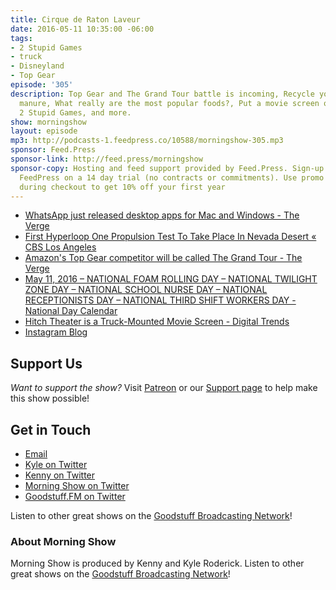 ```yaml
---
title: Cirque de Raton Laveur
date: 2016-05-11 10:35:00 -06:00
tags:
- 2 Stupid Games
- truck
- Disneyland
- Top Gear
episode: '305'
description: Top Gear and The Grand Tour battle is incoming, Recycle your leftover
  manure, What really are the most popular foods?, Put a movie screen on your truck,
  2 Stupid Games, and more.
show: morningshow
layout: episode
mp3: http://podcasts-1.feedpress.co/10588/morningshow-305.mp3
sponsor: Feed.Press
sponsor-link: http://feed.press/morningshow
sponsor-copy: Hosting and feed support provided by Feed.Press. Sign-up today and try
  FeedPress on a 14 day trial (no contracts or commitments). Use promo code `morningshow`
  during checkout to get 10% off your first year
---
```


* [WhatsApp just released desktop apps for Mac and Windows - The Verge](http://www.theverge.com/2016/5/10/11653606/whatsapp-mac-windows-desktop-apps-download)
* [First Hyperloop One Propulsion Test To Take Place In Nevada Desert « CBS Los Angeles](http://losangeles.cbslocal.com/2016/05/11/hyperloop-one-nevada-desert-testing/)
* [Amazon's Top Gear competitor will be called The Grand Tour - The Verge](http://www.theverge.com/2016/5/11/11655930/amazon-jeremy-clarkson-top-gear-show-grand-tour?utm_campaign=theverge&utm_content=chorus&utm_medium=social&utm_source=twitter)
* [May 11, 2016 – NATIONAL FOAM ROLLING DAY – NATIONAL TWILIGHT ZONE DAY – NATIONAL SCHOOL NURSE DAY – NATIONAL RECEPTIONISTS DAY – NATIONAL THIRD SHIFT WORKERS DAY - National Day Calendar](http://www.nationaldaycalendar.com/2016/05/10/may-11-2016-national-foam-rolling-day-national-twilight-zone-day-national-school-nurse-day-national-receptionists-day-national-third-shift-workers-day/)
* [Hitch Theater is a Truck-Mounted Movie Screen - Digital Trends](http://www.digitaltrends.com/cool-tech/hitch-theaters-drive-in-home-theater/)
* [Instagram Blog](http://blog.instagram.com/post/144198429587/160511-a-new-look)

## Support Us
*Want to support the show?* Visit [Patreon](http://patreon.com/morningshow) or our [Support page](http://goodstuff.fm/support) to help make this show possible!

## Get in Touch
* [Email](mailto:kyle@goodstuff.fm)
* [Kyle on Twitter](http://twitter.com/dogburps)
* [Kenny on Twitter](http://twitter.com/pizzarobotics)
* [Morning Show on Twitter](http://twitter.com/morningshowam)
* [Goodstuff.FM on Twitter](http://twitter.com/goodstufffm)

Listen to other great shows on the [Goodstuff Broadcasting Network](http://goodstuff.fm/broadcasts)!

### About Morning Show
Morning Show is produced by Kenny and Kyle Roderick. Listen to other great shows on the [Goodstuff Broadcasting Network](http://goodstuff.fm/)!
